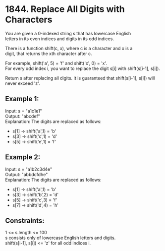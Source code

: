 # 1844. Replace All Digits with Characters

You are given a 0-indexed string s that has lowercase English </br>
letters in its even indices and digits in its odd indices. </br>

There is a function shift(c, x), where c is a character and x is a  </br>
digit, that returns the xth character after c. </br>
 
For example, shift('a', 5) = 'f' and shift('x', 0) = 'x'. </br> 
For every odd index i, you want to replace the digit s[i] with shift(s[i-1], s[i]). </br>

Return s after replacing all digits. It is guaranteed that shift(s[i-1], s[i]) will never exceed 'z'. </br>

## Example 1:

Input: s = "a1c1e1" </br>
Output: "abcdef" </br>
Explanation: The digits are replaced as follows: </br>
- s[1] -> shift('a',1) = 'b' </br>
- s[3] -> shift('c',1) = 'd' </br>
- s[5] -> shift('e',1) = 'f' </br>

## Example 2:

Input: s = "a1b2c3d4e" </br>
Output: "abbdcfdhe" </br>
Explanation: The digits are replaced as follows: </br>
- s[1] -> shift('a',1) = 'b' </br>
- s[3] -> shift('b',2) = 'd' </br>
- s[5] -> shift('c',3) = 'f' </br>
- s[7] -> shift('d',4) = 'h' </br>

## Constraints:

1 <= s.length <= 100 </br>
s consists only of lowercase English letters and digits. </br>
shift(s[i-1], s[i]) <= 'z' for all odd indices i. </br>